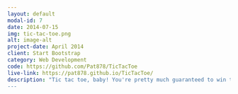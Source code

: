 ```yaml
---
layout: default
modal-id: 7
date: 2014-07-15
img: tic-tac-toe.png
alt: image-alt
project-date: April 2014
client: Start Bootstrap
category: Web Development
code: https://github.com/Pat878/TicTacToe
live-link: https://pat878.github.io/TicTacToe/
description: "Tic tac toe, baby! You're pretty much guaranteed to win this one... not the smartest computer opponent.
---
```

